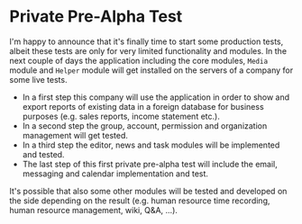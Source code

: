 # Private Pre-Alpha Test

I'm happy to announce that it's finally time to start some production tests, albeit these tests are only for very limited functionality and modules. In the next couple of days the application including the core modules, `Media` module and `Helper` module will get installed on the servers of a company for some live tests.

* In a first step this company will use the application in order to show and export reports of existing data in a foreign database for business purposes (e.g. sales reports, income statement etc.).
* In a second step the group, account, permission and organization management will get tested.
* In a third step the editor, news and task modules will be implemented and tested.
* The last step of this first private pre-alpha test will include the email, messaging and calendar implementation and test.

It's possible that also some other modules will be tested and developed on the side depending on the result (e.g. human resource time recording, human resource management, wiki, Q&A, ...).
